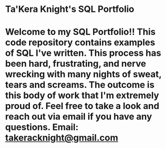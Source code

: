 # Ta'Kera Knight's SQL Portfolio

# Welcome to my SQL Portfolio!! This code repository contains examples of SQL I've written. This process has been hard, frustrating, and nerve wrecking with many nights of sweat, tears and screams. The outcome is this body of work that I'm extremely proud of. Feel free to take a look and reach out via email if you have any questions. Email: takeracknight@gmail.com
